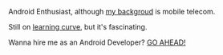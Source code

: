Android Enthusiast,
although [my backgroud](www.linkedin.com/in/zygmunciak) is mobile telecom.

Still on [learning curve](https://stackoverflow.com/users/3729213/pablo-xyu), but it's fascinating.

Wanna hire me as an Android Developer? [GO AHEAD!](www.linkedin.com/in/zygmunciak)
